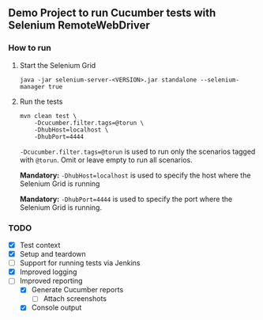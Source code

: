 ## Demo Project to run Cucumber tests with Selenium RemoteWebDriver

### How to run

1. Start the Selenium Grid
    ```
    java -jar selenium-server-<VERSION>.jar standalone --selenium-manager true
    ```
2. Run the tests
   ```
   mvn clean test \
       -Dcucumber.filter.tags=@torun \
       -DhubHost=localhost \
       -DhubPort=4444
   ```
   `-Dcucumber.filter.tags=@torun` is used to run only the scenarios tagged with `@torun`. Omit or leave empty to run all scenarios.
   
   **Mandatory:** `-DhubHost=localhost` is used to specify the host where the Selenium Grid is running
   
   **Mandatory:** `-DhubPort=4444` is used to specify the port where the Selenium Grid is running.

### TODO
 - [X] Test context
 - [X] Setup and teardown
 - [ ] Support for running tests via Jenkins
 - [X] Improved logging
 - [ ] Improved reporting
   - [X] Generate Cucumber reports
     - [ ] Attach screenshots
   - [X] Console output